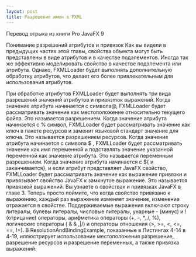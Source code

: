 ```yaml
---
layout: post
title: Разрешение имен в FXML
---
```

Перевод отрыка из книги Pro JavaFX 9

Понимание разрешений атрибутов и привязок
Как вы видели в предыдущих частях этой главы, свойства объекта могут быть представлены в виде атрибутов и
в качестве подэлементов. Иногда так же эффективно моделировать свойство в качестве подэлемента или атрибута. Однако,
FXMLLoader будет выполнять дополнительную обработку атрибутов, что делает его более привлекательным для использования атрибутов.

При обработке атрибутов FXMLLoader будет выполнять три вида разрешений значений атрибутов и
привязmок выражений.
Когда значение атрибута начинается с символа@, FXMLLoader будет рассматривать значение как местоположение
относительно текущего файла. Это называется разрешением. Когда значение атрибута начинается с %
символ, FXMLLoader будет рассматривать значение как ключ в пакете ресурсов и заменит языковой стандарт
значение для ключа. Это называется разрешением ресурсов. Когда значение атрибута начинается с символа $ ,
FXMLLoader будет рассматривать значение как имя переменной и подставлять значение указанной переменной как
значение атрибута. Это называется переменным разрешением.
Когда значение атрибута начинается с ${ и заканчивается}, и если атрибут представляет JavaFX
свойство, FXMLLoader будет рассматривать значение как выражение привязки и привязывает свойство JavaFX к
замкнутое выражение. Это называется привязкой выражений. Вы узнаете о свойствах и привязках JavaFX
в главе 3. Теперь просто поймите, что когда свойство привязано к выражению, каждый раз
выражение изменяет значение, изменение отражается в свойстве. Поддерживаемые выражения включают строку
литералы, булевы литералы, числовые литералы, унарные - (минус) и ! (отрицание) операторы, арифметика
операторы (+, –, *, /, %), логические операторы ( & & ,|/) и операторы отношения (>, >=, <, <=, ==, !=).
В ResolutionAndBindingExample, показанные в Листингах 4-14 в 4-19, иллюстрирует использование местоположения
разрешение, разрешение ресурсов и разрешение переменных, а также привязка выражений.

